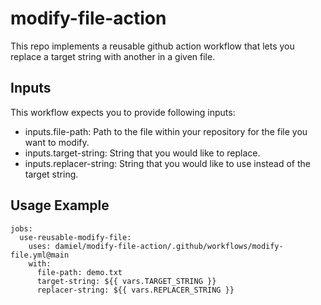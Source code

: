 # modify-file-action

This repo implements a reusable github action workflow that lets you replace a target string with another in a given file.

## Inputs

This workflow expects you to provide following inputs:

* inputs.file-path: Path to the file within your repository for the file you want to modify.
* inputs.target-string: String that you would like to replace.
* inputs.replacer-string: String that you would like to use instead of the target string.

## Usage Example

```
jobs:
  use-reusable-modify-file:
    uses: damiel/modify-file-action/.github/workflows/modify-file.yml@main
    with:
      file-path: demo.txt
      target-string: ${{ vars.TARGET_STRING }}
      replacer-string: ${{ vars.REPLACER_STRING }}
```
